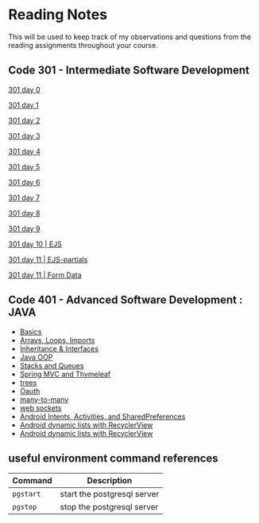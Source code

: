 # Reading Notes

This will be used to keep track of my observations and questions from the reading assignments throughout your course.

## Code 301 - Intermediate Software Development

[301 day 0](301-0.md)

[301 day 1](301-1.md)

[301 day 2](301-2.md)

[301 day 3](301-3.md)

[301 day 4](301-04.md)

[301 day 5](301-05.md)

[301 day 6](301-06.md)

[301 day 7](301-08.md)

[301 day 8](refactoring.md)

[301 day 9](js-callstack.md)

[301 day 10 | EJS](ejs.md)

[301 day 11 | EJS-partials](ejs-partials.md)

[301 day 11 | Form Data](form-data.md)

## Code 401 - Advanced Software Development : JAVA

* [Basics](Java-basics.md)
* [Arrays, Loops, Imports](java-arrrs-loops-imports.md)
* [Inheritance & Interfaces](inheritance-interface.md)
* [Java OOP](java-OOP.md)
* [Stacks and Queues](stacks-and-queues.md)
* [Spring MVC and Thymeleaf](spring-mvc.md)
* [trees](trees.md)
* [Oauth](401/OAuth.md)
* [many-to-many](401/many-to-many.md)
* [web sockets](401/web-sockets.md)
* [Android Intents, Activities, and SharedPreferences](401/android-intents.md)
* [Android dynamic lists with RecyclerView](401/android-Recycler.md)
* [Android dynamic lists with RecyclerView](401/android-room.md)
## useful environment command references

| Command | Description |
| --- | --- |
| `pgstart` | start the postgresql server |
| `pgstop` | stop the postgresql server |
